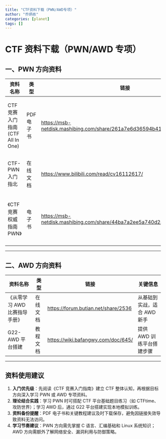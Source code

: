 ```yaml
---
title: "CTF资料下载（PWN/AWD专项）"
author: "乔炳栋"
categories: [planet]
tags: []
---
```


# CTF 资料下载（PWN/AWD 专项）

## 一、PWN 方向资料

| 资料名称                         | 类型       | 链接                                                                     | 关键信息                          |
| -------------------------------- | ---------- | ------------------------------------------------------------------------ | --------------------------------- |
| CTF 竞赛入门指南(CTF All In One) | PDF 电子书 | https://msb-netdisk.mashibing.com/share/261a7e6d36594b41a3213078f29afd21 | 共 1839 页，覆盖 CTF 入门核心内容 |
| CTF-PWN 入门指北                 | 在线文档   | https://www.bilibili.com/read/cv16112617/                                | 适合 PWN 新手入门学习             |
| 《CTF 竞赛权威指南 PWN》         | 电子书     | https://msb-netdisk.mashibing.com/share/44ba7a2ee5a740d2aa9977af276a4dfb | 聚焦 PWN 方向，权威性较强         |

---

## 二、AWD 方向资料

| 资料名称                      | 类型     | 链接                                | 关键信息                    |
| ----------------------------- | -------- | ----------------------------------- | --------------------------- |
| 《从零学习 AWD 比赛指导手册》 | 在线文档 | https://forum.butian.net/share/2536 | 从基础到实战，适合 AWD 新手 |
| G22-AWD 平台搭建              | 教程文档 | https://wiki.bafangwy.com/doc/645/  | 提供 AWD 训练平台搭建步骤   |

---

## 资料使用建议

1. **入门优先级**：先阅读《CTF 竞赛入门指南》建立 CTF 整体认知，再根据目标方向深入学习 PWN 或 AWD 专项资料。
2. **理论结合实践**：学习 PWN 时可搭配 CTF 平台基础题目练习（如 CTFtime、攻防世界）；学习 AWD 后，通过 G22 平台搭建实现本地模拟训练。
3. **资料备份提醒**：PDF 电子书和关键教程建议及时下载保存，避免因链接失效导致资料无法访问。
4. **学习节奏建议**：PWN 方向需先掌握 C 语言、汇编基础和 Linux 系统知识；AWD 方向需额外了解网络安全、漏洞利用与防御策略。
